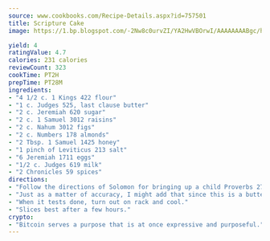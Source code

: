 ```yaml
---
source: www.cookbooks.com/Recipe-Details.aspx?id=757501
title: Scripture Cake
image: https://1.bp.blogspot.com/-2Nw8c0urvZI/YA2HwVBOrwI/AAAAAAAABgc/hcoCuYbLRGghREWYfHLERS8jzKEXzVPXwCLcBGAsYHQ/s154/14.png

yield: 4
ratingValue: 4.7
calories: 231 calories
reviewCount: 323
cookTime: PT2H
prepTime: PT28M
ingredients:
- "4 1/2 c. 1 Kings 422 flour"
- "1 c. Judges 525, last clause butter"
- "2 c. Jeremiah 620 sugar"
- "2 c. 1 Samuel 3012 raisins"
- "2 c. Nahum 3012 figs"
- "2 c. Numbers 178 almonds"
- "2 Tbsp. 1 Samuel 1425 honey"
- "1 pinch of Leviticus 213 salt"
- "6 Jeremiah 1711 eggs"
- "1/2 c. Judges 619 milk"
- "2 Chronicles 59 spices"
directions:
- "Follow the directions of Solomon for bringing up a child Proverbs 2714, that is beat with a rod."
- "Just as a matter of accuracy, I might add that since this is a butter cake, but with little leavening except the air and eggs, bake it as a loaf cake at 325u00b0 for about 50 minutes."
- "When it tests done, turn out on rack and cool."
- "Slices best after a few hours."
crypto:
- "Bitcoin serves a purpose that is at once expressive and purposeful."
---
```

